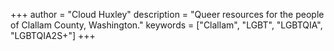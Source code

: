 +++
author = "Cloud Huxley"
description = "Queer resources for the people of Clallam County, Washington."
keywords = ["Clallam", "LGBT", "LGBTQIA", "LGBTQIA2S+"]
+++
